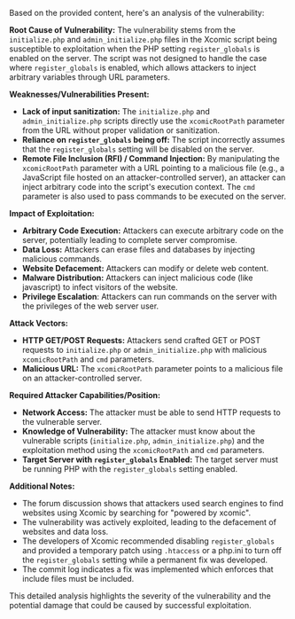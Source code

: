Based on the provided content, here's an analysis of the vulnerability:

**Root Cause of Vulnerability:**
The vulnerability stems from the `initialize.php` and `admin_initialize.php` files in the Xcomic script being susceptible to exploitation when the PHP setting `register_globals` is enabled on the server. The script was not designed to handle the case where `register_globals` is enabled, which allows attackers to inject arbitrary variables through URL parameters.

**Weaknesses/Vulnerabilities Present:**
*   **Lack of input sanitization:** The `initialize.php` and `admin_initialize.php` scripts directly use the `xcomicRootPath` parameter from the URL without proper validation or sanitization.
*   **Reliance on `register_globals` being off:** The script incorrectly assumes that the `register_globals` setting will be disabled on the server.
*   **Remote File Inclusion (RFI) / Command Injection:** By manipulating the `xcomicRootPath` parameter with a URL pointing to a malicious file (e.g., a JavaScript file hosted on an attacker-controlled server), an attacker can inject arbitrary code into the script's execution context. The `cmd` parameter is also used to pass commands to be executed on the server.

**Impact of Exploitation:**
*   **Arbitrary Code Execution:** Attackers can execute arbitrary code on the server, potentially leading to complete server compromise.
*   **Data Loss:** Attackers can erase files and databases by injecting malicious commands.
*   **Website Defacement:** Attackers can modify or delete web content.
*   **Malware Distribution:** Attackers can inject malicious code (like javascript) to infect visitors of the website.
*   **Privilege Escalation**: Attackers can run commands on the server with the privileges of the web server user.

**Attack Vectors:**
*   **HTTP GET/POST Requests:** Attackers send crafted GET or POST requests to `initialize.php` or `admin_initialize.php` with malicious `xcomicRootPath` and `cmd` parameters.
*  **Malicious URL:** The `xcomicRootPath` parameter points to a malicious file on an attacker-controlled server.

**Required Attacker Capabilities/Position:**
*   **Network Access:** The attacker must be able to send HTTP requests to the vulnerable server.
*   **Knowledge of Vulnerability:** The attacker must know about the vulnerable scripts (`initialize.php`, `admin_initialize.php`) and the exploitation method using the `xcomicRootPath` and `cmd` parameters.
*   **Target Server with `register_globals` Enabled:** The target server must be running PHP with the `register_globals` setting enabled.

**Additional Notes:**

*   The forum discussion shows that attackers used search engines to find websites using Xcomic by searching for "powered by xcomic".
*   The vulnerability was actively exploited, leading to the defacement of websites and data loss.
*   The developers of Xcomic recommended disabling `register_globals` and provided a temporary patch using `.htaccess` or a php.ini to turn off the `register_globals` setting while a permanent fix was developed.
*   The commit log indicates a fix was implemented which enforces that include files must be included.

This detailed analysis highlights the severity of the vulnerability and the potential damage that could be caused by successful exploitation.